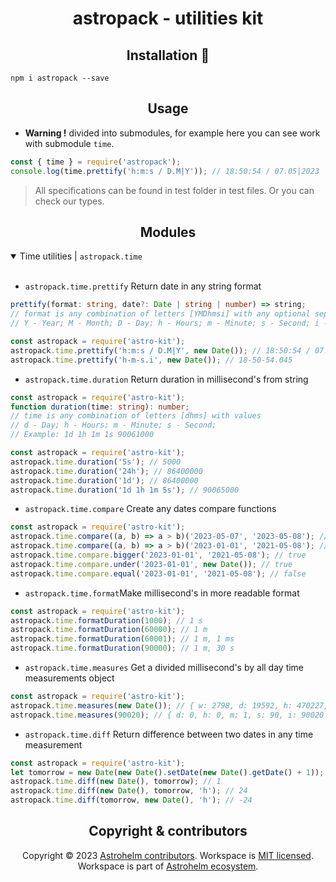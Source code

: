 <h1 align="center">astropack - utilities kit</h1>

<h2 align="center">Installation 🚀</h2>

```npm
npm i astropack --save
```

<h2 align="center">Usage</h2>

- **Warning !** divided into submodules, for example here you can see work with submodule
  <code>time</code>.

```javascript
const { time } = require('astropack');
console.log(time.prettify('h:m:s / D.M|Y')); // 18:50:54 / 07.05|2023
```

> All specifications can be found in test folder in test files. Or you can check our types.

<h2 align="center">Modules</h2>

<details open>

  <summary width="100%">Time utilities | <code>astropack.time</code></summary><br/>

- <code>astropack.time.prettify</code> Return date in any string format

```ts
prettify(format: string, date?: Date | string | number) => string;
// format is any combination of letters [YMDhmsi] with any optional separators
// Y - Year; M - Month; D - Day; h - Hours; m - Minute; s - Second; i - Millisecond
```

```javascript
const astropack = require('astro-kit');
astropack.time.prettify('h:m:s / D.M|Y', new Date()); // 18:50:54 / 07.05|2023
astropack.time.prettify('h-m-s.i', new Date()); // 18-50-54.045
```

- <code>astropack.time.duration</code> Return duration in millisecond's from string

```ts
const astropack = require('astro-kit');
function duration(time: string): number;
// time is any combination of letters [dhms] with values
// d - Day; h - Hours; m - Minute; s - Second;
// Example: 1d 1h 1m 1s 90061000
```

```javascript
const astropack = require('astro-kit');
astropack.time.duration('5s'); // 5000
astropack.time.duration('24h'); // 86400000
astropack.time.duration('1d'); // 86400000
astropack.time.duration('1d 1h 1m 5s'); // 90065000
```

- <code>astropack.time.compare</code> Create any dates compare functions

```javascript
const astropack = require('astro-kit');
astropack.time.compare((a, b) => a > b)('2023-05-07', '2023-05-08'); // false
astropack.time.compare((a, b) => a > b)('2023-01-01', '2021-05-08'); // true
astropack.time.compare.bigger('2023-01-01', '2021-05-08'); // true
astropack.time.compare.under('2023-01-01', new Date()); // true
astropack.time.compare.equal('2023-01-01', '2021-05-08'); // false
```

- <code>astropack.time.format</code>Make millisecond's in more readable format

```javascript
const astropack = require('astro-kit');
astropack.time.formatDuration(1000); // 1 s
astropack.time.formatDuration(60000); // 1 m
astropack.time.formatDuration(60001); // 1 m, 1 ms
astropack.time.formatDuration(90000); // 1 m, 30 s
```

- <code>astropack.time.measures</code> Get a divided millisecond's by all day time measurements
  object

```javascript
const astropack = require('astro-kit');
astropack.time.measures(new Date()); // { w: 2798, d: 19592, h: 470227, m: 28213672, s: 1692820378, i: 1692820378275 }
astropack.time.measures(90020); // { d: 0, h: 0, m: 1, s: 90, i: 90020 }
```

- <code>astropack.time.diff</code> Return difference between two dates in any time measurement

```javascript
const astropack = require('astro-kit');
let tomorrow = new Date(new Date().setDate(new Date().getDate() + 1));
astropack.time.diff(new Date(), tomorrow); // 1
astropack.time.diff(new Date(), tomorrow, 'h'); // 24
astropack.time.diff(tomorrow, new Date(), 'h'); // -24
```

</details>

<h2 align="center">Copyright & contributors</h2>

<p align="center">
Copyright © 2023 <a href="https://github.com/astrohelm/astropack/graphs/contributors">Astrohelm contributors</a>.
Workspace is <a href="./LICENSE">MIT licensed</a>.<br/>
Workspace is part of <a href="https://github.com/astrohelm">Astrohelm ecosystem</a>.
</p>
